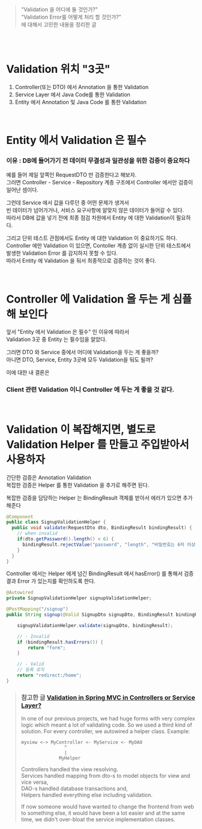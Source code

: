 > "Validation 을 어디에 둘 것인가?"  
> "Validation Error를 어떻게 처리 할 것인가?"  
> 에 대해서 고민한 내용을 정리한 글 
  
<br><br>  
  
# Validation 위치 "3곳" 
  
1. Controller(또는 DTO) 에서 Annotation 을 통한 Validation
2. Service Layer 에서 Java Code를 통한 Validation
3. Entity 에서 Annotation 및 Java Code 를 통한 Validation
  
<br>

# Entity 에서 Validation 은 필수  
  
### 이유 : DB에 들어가기 전 데이터 무결성과 일관성을 위한 검증이 중요하다    
  
예를 들어 제일 앞쪽인 RequestDTO 만 검증한다고 해보자.    
그러면 Controller - Service - Repository 계층 구조에서 Controller 에서만 검증이 일어난 셈이다.     
  
그런데 Service 에서 값을 다루던 중 어떤 문제가 생겨서   
빈 데이터가 넘어가거나, 서비스 요구사항에 알맞지 않은 데이터가 들어갈 수 있다.  
따라서 DB에 값을 넣기 전에 최종 점검 차원에서 Entity 에 대한 Validation이 필요하다.  
  
그리고 단위 테스트 관점에서도 Entity 에 대한 Validation 이 중요하기도 하다.  
Controller 에만 Validation 이 있으면, Contoller 계층 없이 실시한 단위 테스트에서 발생한 Validation Error 를 감지하지 못할 수 있다.  
따라서 Entity 에 Validation 을 둬서 최종적으로 검증하는 것이 좋다.  
  
<br>  
  
# Controller 에 Validation 을 두는 게 심플해 보인다  
  
앞서 "Entity 에서 Validation 은 필수" 인 이유에 따라서   
Validation 3곳 중 Entity 는 필수임을 알았다.   
    
그러면 DTO 와 Service 중에서 어디에 Validation을 두는 게 좋을까?    
아니면 DTO, Service, Entity 3곳에 모두 Validation을 둬도 될까?    

이에 대한 내 결론은    
### Client 관련 Validation 이니 Controller 에 두는 게 좋을 것 같다.  
    
<br>     
   
# Validation 이 복잡해지면, 별도로 Validation Helper 를 만들고 주입받아서 사용하자  
간단한 검증은 Annotation Validation  
복잡한 검증은 Helper 를 통한 Validation 을 추가로 해주면 된다.  
  
복잡한 검증을 담당하는 Helper 는 BindingResult 객체를 받아서 에러가 있으면 추가해준다   
   
```java
@Component
public class SignupValidationHelper {
  public void validate(RequestDto dto, BindingResult bindingResult) { 
    // when invalid
    if(dto.getPassword().length() < 6) {
      bindingResult.rejectValue("password", "length", "비밀번호는 6자 이상이어야 합니다.");
    }
  }
} 
```  
   
Controller 에서는 Helper 에게 넘긴 BindingResult 에서 hasError() 를 통해서 검증 결과 Error 가 있는지를 확인하도록 한다.   
```java
@Autowired
private SignupValidationHelper signupValidationHelper;

@PostMapping("/signup")
public String signup(@Valid SignupDto signupDto, BindingResult bindingResult) {

    signupValidationHelper.validate(signupDto, bindingResult);

    // - Invalid
    if (bindingResult.hasErrors()) {
        return "form";
    }

    // - Valid
    // 등록 로직
    return "redirect:/home";
}
```
  
> ### 참고한 글 [Validation in Spring MVC in Controllers or Service Layer?](https://stackoverflow.com/questions/21407840/validation-in-spring-mvc-in-controllers-or-service-layer)   
> In one of our previous projects, we had huge forms with very complex logic which meant a lot of validating code. So we used a third kind of solution. For every controller, we autowired a helper class. Example:   
>    
> ```  
> myview <-> MyController <- MyService <- MyDAO
>                 ^
>                 |
>               MyHelper
> ```  
> Controllers handled the view resolving.    
> Services handled mapping from dto-s to model objects for view and vice versa,    
> DAO-s handled database transactions and,    
> Helpers handled everything else including validation.   
>    
> If now someone would have wanted to change the frontend from web to something else, it would have been a lot easier and at the same time, we didn't over-bloat the service implementation classes.   
